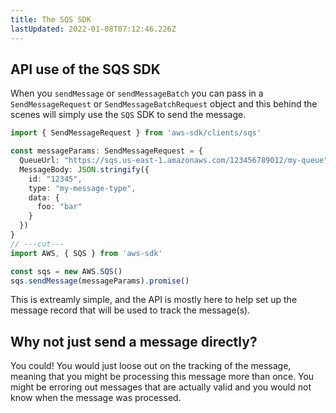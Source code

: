 ```yaml
---
title: The SQS SDK
lastUpdated: 2022-01-08T07:12:46.226Z
---
```


## API use of the SQS SDK
When you `sendMessage` or `sendMessageBatch` you can pass in a `SendMessageRequest` or `SendMessageBatchRequest` object and this behind the scenes will simply use the `SQS` SDK to send the message.

```ts twoslash
import { SendMessageRequest } from 'aws-sdk/clients/sqs'

const messageParams: SendMessageRequest = {
  QueueUrl: "https://sqs.us-east-1.amazonaws.com/123456789012/my-queue",
  MessageBody: JSON.stringify({
    id: "12345",
    type: "my-message-type",
    data: {
      foo: "bar"
    }
  })
}
// ---cut---
import AWS, { SQS } from 'aws-sdk'

const sqs = new AWS.SQS()
sqs.sendMessage(messageParams).promise()
```

This is extreamly simple, and the API is mostly here to help set up the message record that will be used to track the message(s).

## Why not just send a message directly?

You could! You would just loose out on the tracking of the message, meaning that you might be processing this message more than once. You might be erroring out messages that are actually valid and you would not know when the message was processed.